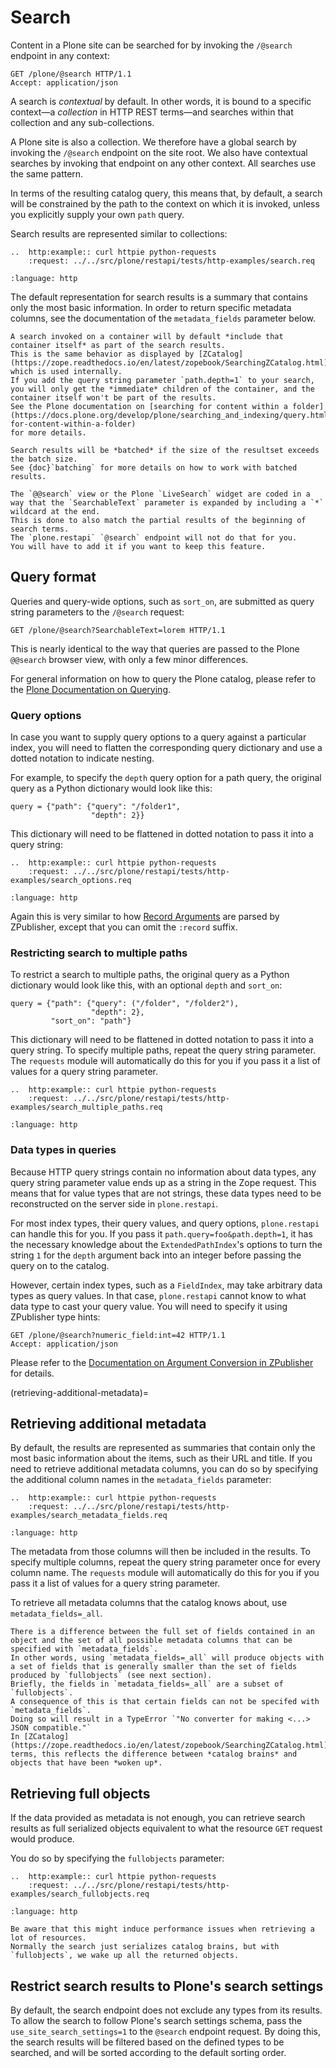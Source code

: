 # Search

Content in a Plone site can be searched for by invoking the `/@search` endpoint in any context:

```http
GET /plone/@search HTTP/1.1
Accept: application/json
```

A search is *contextual* by default.
In other words, it is bound to a specific context—a *collection* in HTTP REST terms—and searches within that collection and any sub-collections.

A Plone site is also a collection.
We therefore have a global search by invoking the `/@search` endpoint on the site root.
We also have contextual searches by invoking that endpoint on any other context.
All searches use the same pattern.

In terms of the resulting catalog query, this means that, by default, a search will be constrained by the path to the context on which it is invoked, unless you explicitly supply your own `path` query.

Search results are represented similar to collections:

```{eval-rst}
..  http:example:: curl httpie python-requests
    :request: ../../src/plone/restapi/tests/http-examples/search.req
```

```{literalinclude} ../../src/plone/restapi/tests/http-examples/search.resp
:language: http
```

The default representation for search results is a summary that contains only the most basic information.
In order to return specific metadata columns, see the documentation of the `metadata_fields` parameter below.

```{note}
A search invoked on a container will by default *include that container itself* as part of the search results.
This is the same behavior as displayed by [ZCatalog](https://zope.readthedocs.io/en/latest/zopebook/SearchingZCatalog.html), which is used internally.
If you add the query string parameter `path.depth=1` to your search, you will only get the *immediate* children of the container, and the container itself won't be part of the results.
See the Plone documentation on [searching for content within a folder](https://docs.plone.org/develop/plone/searching_and_indexing/query.html#searching-for-content-within-a-folder)
for more details.
```

```{note}
Search results will be *batched* if the size of the resultset exceeds the batch size.
See {doc}`batching` for more details on how to work with batched results.
```

```{warning}
The `@@search` view or the Plone `LiveSearch` widget are coded in a way that the `SearchableText` parameter is expanded by including a `*` wildcard at the end.
This is done to also match the partial results of the beginning of search terms.
The `plone.restapi` `@search` endpoint will not do that for you.
You will have to add it if you want to keep this feature.
```


## Query format

Queries and query-wide options, such as `sort_on`, are submitted as query string parameters to the `/@search` request:

```http
GET /plone/@search?SearchableText=lorem HTTP/1.1
```

This is nearly identical to the way that queries are passed to the Plone `@@search` browser view, with only a few minor differences.

For general information on how to query the Plone catalog, please refer to the [Plone Documentation on Querying](https://docs.plone.org/develop/plone/searching_and_indexing/query.html).


### Query options

In case you want to supply query options to a query against a particular index, you will need to flatten the corresponding query dictionary and use a dotted notation to indicate nesting.

For example, to specify the `depth` query option for a path query, the original query as a Python dictionary would look like this:

```
query = {"path": {"query": "/folder1",
                  "depth": 2}}
```

This dictionary will need to be flattened in dotted notation to pass it into a query string:

```{eval-rst}
..  http:example:: curl httpie python-requests
    :request: ../../src/plone/restapi/tests/http-examples/search_options.req
```

```{literalinclude} ../../src/plone/restapi/tests/http-examples/search_options.resp
:language: http
```

Again this is very similar to how [Record Arguments](https://zope.readthedocs.io/en/latest/zdgbook/ObjectPublishing.html#an-aggregator-in-detail-the-record-argument) are parsed by ZPublisher, except that you can omit the `:record` suffix.


### Restricting search to multiple paths

To restrict a search to multiple paths, the original query as a Python dictionary would look like this, with an optional `depth` and `sort_on`:

```
query = {"path": {"query": ("/folder", "/folder2"),
                  "depth": 2},
         "sort_on": "path"}
```

This dictionary will need to be flattened in dotted notation to pass it into a query string.
To specify multiple paths, repeat the query string parameter.
The `requests` module will automatically do this for you if you pass it a list of values for a query string parameter.

```{eval-rst}
..  http:example:: curl httpie python-requests
    :request: ../../src/plone/restapi/tests/http-examples/search_multiple_paths.req
```

```{literalinclude} ../../src/plone/restapi/tests/http-examples/search_multiple_paths.resp
:language: http
```


### Data types in queries

Because HTTP query strings contain no information about data types, any query string parameter value ends up as a string in the Zope request.
This means that for value types that are not strings, these data types need to be reconstructed on the server side in `plone.restapi`.

For most index types, their query values, and query options, `plone.restapi` can handle this for you.
If you pass it `path.query=foo&path.depth=1`, it has the necessary knowledge about the `ExtendedPathIndex`'s options to turn the string `1` for the `depth` argument back into an integer before passing the query on to the catalog.

However, certain index types, such as a `FieldIndex`, may take arbitrary data types as query values.
In that case, `plone.restapi` cannot know to what data type to cast your query value.
You will need to specify it using ZPublisher type hints:

```http
GET /plone/@search?numeric_field:int=42 HTTP/1.1
Accept: application/json
```

Please refer to the [Documentation on Argument Conversion in ZPublisher](https://zope.readthedocs.io/en/latest/zdgbook/ObjectPublishing.html#argument-conversion) for details.


(retrieving-additional-metadata)=

## Retrieving additional metadata

By default, the results are represented as summaries that contain only the most basic information about the items, such as their URL and title.
If you need to retrieve additional metadata columns, you can do so by specifying the additional column names in the `metadata_fields` parameter:

```{eval-rst}
..  http:example:: curl httpie python-requests
    :request: ../../src/plone/restapi/tests/http-examples/search_metadata_fields.req
```

```{literalinclude} ../../src/plone/restapi/tests/http-examples/search_metadata_fields.resp
:language: http
```

The metadata from those columns will then be included in the results.
To specify multiple columns, repeat the query string parameter once for every column name.
The `requests` module will automatically do this for you if you pass it a list of values for a query string parameter.

To retrieve all metadata columns that the catalog knows about, use `metadata_fields=_all`.

```{note}
There is a difference between the full set of fields contained in an object and the set of all possible metadata columns that can be specified with `metadata_fields`.
In other words, using `metadata_fields=_all` will produce objects with a set of fields that is generally smaller than the set of fields produced by `fullobjects` (see next section).
Briefly, the fields in `metadata_fields=_all` are a subset of `fullobjects`.
A consequence of this is that certain fields can not be specifed with `metadata_fields`.
Doing so will result in a TypeError `"No converter for making <...> JSON compatible."`
In [ZCatalog](https://zope.readthedocs.io/en/latest/zopebook/SearchingZCatalog.html) terms, this reflects the difference between *catalog brains* and objects that have been *woken up*.
```


## Retrieving full objects

If the data provided as metadata is not enough, you can retrieve search results as full serialized objects equivalent to what the resource `GET` request would produce.

You do so by specifying the `fullobjects` parameter:

```{eval-rst}
..  http:example:: curl httpie python-requests
    :request: ../../src/plone/restapi/tests/http-examples/search_fullobjects.req
```

```{literalinclude} ../../src/plone/restapi/tests/http-examples/search_fullobjects.resp
:language: http
```

```{warning}
Be aware that this might induce performance issues when retrieving a lot of resources.
Normally the search just serializes catalog brains, but with `fullobjects`, we wake up all the returned objects.
```


## Restrict search results to Plone's search settings

By default, the search endpoint does not exclude any types from its results.
To allow the search to follow Plone's search settings schema, pass the `use_site_search_settings=1` to the `@search` endpoint request.
By doing this, the search results will be filtered based on the defined types to be searched, and will be sorted according to the default sorting order.
